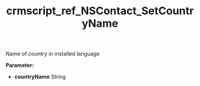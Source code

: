 ﻿---
title: crmscript_ref_NSContact_SetCountryName
description: NSContact.SetCountryName(String countryName)
intellisense: NSContact.SetCountryName
keywords: NSContact, GetCountryName
so.topic: reference
---

Name of country in installed language

**Parameter:** 
 - **countryName** String

